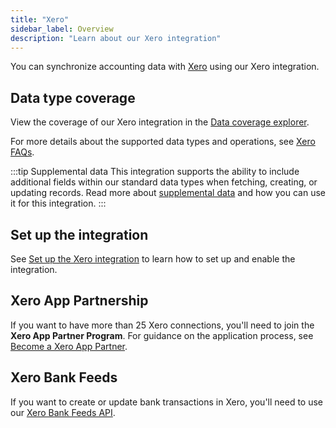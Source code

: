 ```yaml
---
title: "Xero"
sidebar_label: Overview
description: "Learn about our Xero integration"
---
```


You can synchronize accounting data with [Xero](http://www.xero.com) using our Xero integration.

## Data type coverage

View the coverage of our Xero integration in the <a className="external" href="https://knowledge.codat.io/supported-features/accounting?view=tab-by-integration&integrationKey=gbol" target="_blank">Data coverage explorer</a>.

For more details about the supported data types and operations, see [Xero FAQs](/integrations/accounting/xero/xero-faq).

:::tip Supplemental data
This integration supports the ability to include additional fields within our standard data types when fetching, creating, or updating records. Read more about [supplemental data](/using-the-api/supplemental-data/overview) and how you can use it for this integration.
:::

## Set up the integration

See [Set up the Xero integration](/integrations/accounting/xero/accounting-xero-setup) to learn how to set up and enable the integration.

## Xero App Partnership

If you want to have more than 25 Xero connections, you'll need to join the **Xero App Partner Program**. For guidance on the application process, see [Become a Xero App Partner](/integrations/accounting/xero/xero-app-partner-program).

## Xero Bank Feeds

If you want to create or update bank transactions in Xero, you'll need to use our [Xero Bank Feeds API](/bank-feeds/xero-bank-feeds/).
